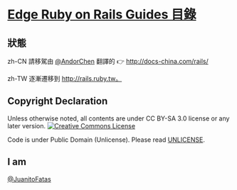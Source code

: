 # [Edge Ruby on Rails Guides 目錄](/guides/index.md)

## 狀態

zh-CN 請移駕由 [@AndorChen][ac] 翻譯的 :point_right: http://docs-china.com/rails/

zh-TW 逐漸遷移到 http://rails.ruby.tw。

## Copyright Declaration

Unless otherwise noted, all contents are under CC BY-SA 3.0 license or any later version. <a rel="license" href="http://creativecommons.org/licenses/by-sa/3.0/deed"><img alt="Creative Commons License" style="border-width:0" src="http://i.creativecommons.org/l/by-sa/3.0/88x31.png" /></a>

Code is under Public Domain (Unlicense). Please read [UNLICENSE](/UNLICENSE).

## I am

[@JuanitoFatas](https://twitter.com/JuanitoFatas)

[mail-to-juanito-fatas]: mailto://katehuang0320@gmail.com
[new-issue]: https://github.com/JuanitoFatas/Guides/issues/new
[ac]: http://about.ac/